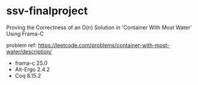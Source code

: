 # ssv-finalproject
Proving the Correctness of an O(n) Solution in 'Container With Most Water' Using Frama-C

problem ref: https://leetcode.com/problems/container-with-most-water/description/

- frama-c 25.0
- Alt-Ergo 2.4.2
- Coq 8.15.2
